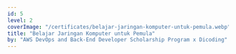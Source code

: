 ```yaml
---
id: 5
level: 2
coverImage: "/certificates/belajar-jaringan-komputer-untuk-pemula.webp"
title: "Belajar Jaringan Komputer untuk Pemula"
by: "AWS DevOps and Back-End Developer Scholarship Program x Dicoding"
---
```

